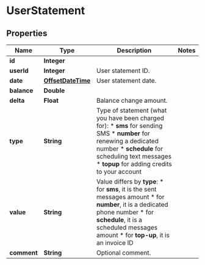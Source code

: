 
# UserStatement

## Properties
Name | Type | Description | Notes
------------ | ------------- | ------------- | -------------
**id** | **Integer** |  | 
**userId** | **Integer** | User statement ID. | 
**date** | [**OffsetDateTime**](OffsetDateTime.md) | User statement date. | 
**balance** | **Double** |  | 
**delta** | **Float** | Balance change amount. | 
**type** | **String** | Type of statement (what you have been charged for): *   **sms** for sending SMS *   **number** for renewing a dedicated number *   **schedule** for scheduling text messages *   **topup** for adding credits to your account  | 
**value** | **String** | Value differs by **type**: *   for **sms**, it is the sent messages amount *   for **number**, it is a dedicated phone number *   for **schedule**, it is a scheduled messages amount *   for **top-up**, it is an invoice ID  | 
**comment** | **String** | Optional comment. | 



